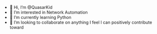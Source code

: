 - 👋 Hi, I’m @QuasarKid
- 👀 I’m interested in Network Automation
- 🌱 I’m currently learning Python
- 💞️ I’m looking to collaborate on anything I feel I can positively contribute toward

<!---
QuasarKid/QuasarKid is a ✨ special ✨ repository because its `README.md` (this file) appears on your GitHub profile.
You can click the Preview link to take a look at your changes.
--->
